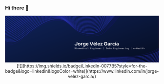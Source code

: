 ### Hi there 👋

<div id="header" align="center">
  <img src="https://github.com/jorgevelezgarcia/jorgevelezgarcia/blob/main/banner.png" width="800"/>
</div>

<div align="center">
  [![](https://img.shields.io/badge/LinkedIn-0077B5?style=for-the-badge&logo=linkedin&logoColor=white)](https://www.linkedin.com/in/jorge-velez-garcia/)
</div>

<!--
**jorgevelezgarcia/jorgevelezgarcia** is a ✨ _special_ ✨ repository because its `README.md` (this file) appears on your GitHub profile.

Here are some ideas to get you started:

- 🔭 I’m currently working on ...
- 🌱 I’m currently learning ...
- 👯 I’m looking to collaborate on ...
- 🤔 I’m looking for help with ...
- 💬 Ask me about ...
- 📫 How to reach me: ...
- 😄 Pronouns: ...
- ⚡ Fun fact: ...
-->
